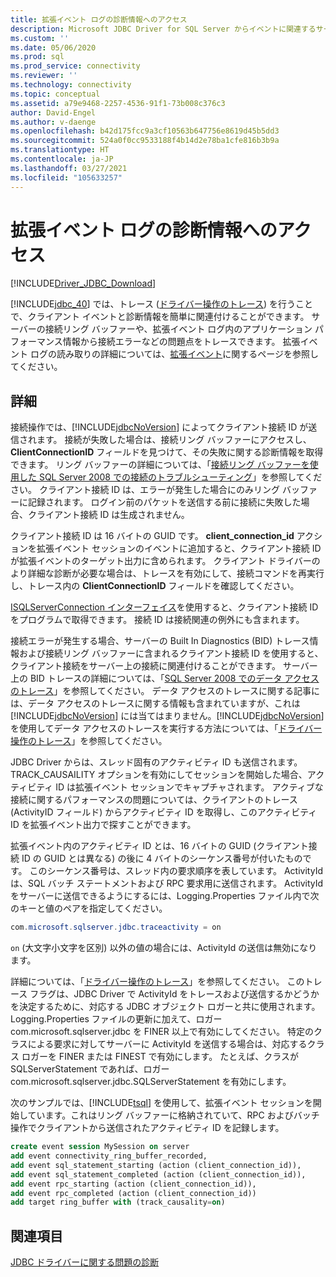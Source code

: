 ```yaml
---
title: 拡張イベント ログの診断情報へのアクセス
description: Microsoft JDBC Driver for SQL Server からイベントに関連するサーバーの拡張イベントにアクセスする方法について学習します。
ms.custom: ''
ms.date: 05/06/2020
ms.prod: sql
ms.prod_service: connectivity
ms.reviewer: ''
ms.technology: connectivity
ms.topic: conceptual
ms.assetid: a79e9468-2257-4536-91f1-73b008c376c3
author: David-Engel
ms.author: v-daenge
ms.openlocfilehash: b42d175fcc9a3cf10563b647756e8619d45b5dd3
ms.sourcegitcommit: 524a0f0cc9533188f4b14d2e78ba1cfe816b3b9a
ms.translationtype: HT
ms.contentlocale: ja-JP
ms.lasthandoff: 03/27/2021
ms.locfileid: "105633257"
---
```

# <a name="accessing-diagnostic-information-in-the-extended-events-log"></a>拡張イベント ログの診断情報へのアクセス

[!INCLUDE[Driver_JDBC_Download](../../includes/driver_jdbc_download.md)]

[!INCLUDE[jdbc_40](../../includes/jdbc_40_md.md)] では、トレース ([ドライバー操作のトレース](tracing-driver-operation.md)) を行うことで、クライアント イベントと診断情報を簡単に関連付けることができます。 サーバーの接続リング バッファーや、拡張イベント ログ内のアプリケーション パフォーマンス情報から接続エラーなどの問題点をトレースできます。 拡張イベント ログの読み取りの詳細については、[拡張イベント](../../relational-databases/extended-events/extended-events.md)に関するページを参照してください。

## <a name="details"></a>詳細

接続操作では、[!INCLUDE[jdbcNoVersion](../../includes/jdbcnoversion_md.md)] によってクライアント接続 ID が送信されます。 接続が失敗した場合は、接続リング バッファーにアクセスし、**ClientConnectionID**  フィールドを見つけて、その失敗に関する診断情報を取得できます。 リング バッファーの詳細については、「[接続リング バッファーを使用した SQL Server 2008 での接続のトラブルシューティング](/archive/blogs/sql_protocols/connectivity-troubleshooting-in-sql-server-2008-with-the-connectivity-ring-buffer)」を参照してください。 クライアント接続 ID は、エラーが発生した場合にのみリング バッファーに記録されます。 ログイン前のパケットを送信する前に接続に失敗した場合、クライアント接続 ID は生成されません。

クライアント接続 ID は 16 バイトの GUID です。 **client_connection_id** アクションを拡張イベント セッションのイベントに追加すると、クライアント接続 ID が拡張イベントのターゲット出力に含められます。 クライアント ドライバーのより詳細な診断が必要な場合は、トレースを有効にして、接続コマンドを再実行し、トレース内の **ClientConnectionID** フィールドを確認してください。

[ISQLServerConnection インターフェイス](reference/isqlserverconnection-interface.md)を使用すると、クライアント接続 ID をプログラムで取得できます。 接続 ID は接続関連の例外にも含まれます。

接続エラーが発生する場合、サーバーの Built In Diagnostics (BID) トレース情報および接続リング バッファーに含まれるクライアント接続 ID を使用すると、クライアント接続をサーバー上の接続に関連付けることができます。 サーバー上の BID トレースの詳細については、「[SQL Server 2008 でのデータ アクセスのトレース](/previous-versions/sql/sql-server-2008/cc765421(v=sql.100))」を参照してください。 データ アクセスのトレースに関する記事には、データ アクセスのトレースに関する情報も含まれていますが、これは [!INCLUDE[jdbcNoVersion](../../includes/jdbcnoversion_md.md)] には当てはまりません。[!INCLUDE[jdbcNoVersion](../../includes/jdbcnoversion_md.md)] を使用してデータ アクセスのトレースを実行する方法については、「[ドライバー操作のトレース](tracing-driver-operation.md)」を参照してください。

JDBC Driver からは、スレッド固有のアクティビティ ID も送信されます。 TRACK_CAUSAILITY オプションを有効にしてセッションを開始した場合、アクティビティ ID は拡張イベント セッションでキャプチャされます。 アクティブな接続に関するパフォーマンスの問題については、クライアントのトレース (ActivityID フィールド) からアクティビティ ID を取得し、このアクティビティ ID を拡張イベント出力で探すことができます。

拡張イベント内のアクティビティ ID とは、16 バイトの GUID (クライアント接続 ID の GUID とは異なる) の後に 4 バイトのシーケンス番号が付いたものです。 このシーケンス番号は、スレッド内の要求順序を表しています。 ActivityId は、SQL バッチ ステートメントおよび RPC 要求用に送信されます。 ActivityId をサーバーに送信できるようにするには、Logging.Properties ファイル内で次のキーと値のペアを指定してください。

```java
com.microsoft.sqlserver.jdbc.traceactivity = on
```

`on` (大文字小文字を区別) 以外の値の場合には、ActivityId の送信は無効になります。

詳細については、「[ドライバー操作のトレース](tracing-driver-operation.md)」を参照してください。 このトレース フラグは、JDBC Driver で ActivityId をトレースおよび送信するかどうかを決定するために、対応する JDBC オブジェクト ロガーと共に使用されます。 Logging.Properties ファイルの更新に加えて、ロガー com.microsoft.sqlserver.jdbc を FINER 以上で有効にしてください。 特定のクラスによる要求に対してサーバーに ActivityId を送信する場合は、対応するクラス ロガーを FINER または FINEST で有効にします。 たとえば、クラスが SQLServerStatement であれば、ロガー com.microsoft.sqlserver.jdbc.SQLServerStatement を有効にします。

次のサンプルでは、[!INCLUDE[tsql](../../includes/tsql-md.md)] を使用して、拡張イベント セッションを開始しています。これはリング バッファーに格納されていて、RPC およびバッチ操作でクライアントから送信されたアクティビティ ID を記録します。

```sql
create event session MySession on server
add event connectivity_ring_buffer_recorded,
add event sql_statement_starting (action (client_connection_id)),
add event sql_statement_completed (action (client_connection_id)),
add event rpc_starting (action (client_connection_id)),
add event rpc_completed (action (client_connection_id))
add target ring_buffer with (track_causality=on)
```

## <a name="see-also"></a>関連項目

[JDBC ドライバーに関する問題の診断](diagnosing-problems-with-the-jdbc-driver.md)
